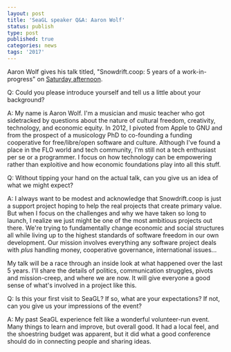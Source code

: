 ```yaml
---
layout: post
title: 'SeaGL speaker Q&A: Aaron Wolf'
status: publish
type: post
published: true
categories: news
tags: '2017'
---
```



Aaron Wolf gives his talk titled, "Snowdrift.coop: 5 years of a work-in-progress" on [Saturday afternoon](https://osem.seagl.org/conferences/seagl2017/program/proposals/384).

Q: Could you please introduce yourself and tell us a little about your background?
 
A: My name is Aaron Wolf. I'm a musician and music teacher who got sidetracked by questions about the nature of cultural freedom, creativity, technology, and economic equity. In 2012, I pivoted from Apple to GNU and from the prospect of a musicology PhD to co-founding a funding cooperative for free/libre/open software and culture. Although I've found a place in the FLO world and tech community, I'm still not a tech enthusiast per se or a programmer. I focus on how technology can be empowering rather than exploitive and how economic foundations play into all this stuff.

Q: Without tipping your hand on the actual talk, can you give us an idea of what we might expect?
 
A: I always want to be modest and acknowledge that Snowdrift.coop is just a support project hoping to help the real projects that create primary value. But when I focus on the challenges and why we have taken so long to launch, I realize we just might be one of the most ambitious projects out there. We're trying to fundamentally change economic and social structures all while living up to the highest standards of software freedom in our own development. Our mission involves everything any software project deals with *plus* handling money, cooperative governance, international issues…

My talk will be a race through an inside look at what happened over the last 5 years. I'll share the details of politics, communication struggles, pivots and mission-creep, and where we are now. It will give everyone a good sense of what's involved in a project like this.

Q: Is this your first visit to SeaGL? If so, what are your expectations? If not, can you give us your impressions of the event?
 
A: My past SeaGL experience felt like a wonderful volunteer-run event. Many things to learn and improve, but overall good. It had a local feel, and
the shoestring budget was apparent, but it did what a good conference should do in connecting people and sharing ideas.




